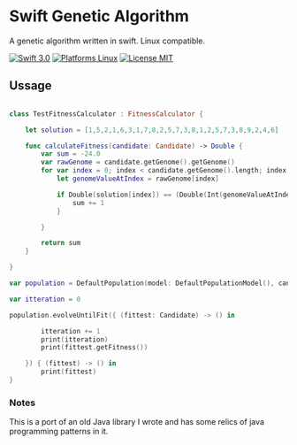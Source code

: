 # Swift Genetic Algorithm
A genetic algorithm written in swift. Linux compatible.


[![Swift 3.0](https://img.shields.io/badge/Swift-3.0-orange.svg?style=flat)](https://developer.apple.com/swift/)
[![Platforms Linux](https://img.shields.io/badge/Platforms-Linux-lightgray.svg?style=flat)](https://developer.apple.com/swift/)
[![License MIT](https://img.shields.io/badge/License-MIT-blue.svg?style=flat)](https://tldrlegal.com/license/mit-license)


## Ussage

```swift

class TestFitnessCalculator : FitnessCalculator {

    let solution = [1,5,2,1,6,3,1,7,8,2,5,7,3,8,1,2,5,7,3,8,9,2,4,6]

    func calculateFitness(candidate: Candidate) -> Double {
        var sum = -24.0
        var rawGenome = candidate.getGenome().getGenome()
        for var index = 0; index < candidate.getGenome().length; index += 1 {
            let genomeValueAtIndex = rawGenome[index]

            if Double(solution[index]) == (Double(Int(genomeValueAtIndex * 1000))/100) {
                sum += 1
            }

        }

        return sum
    }

}

var population = DefaultPopulation(model: DefaultPopulationModel(), candidateBreeder: DefaultCandidateBreeder(), fitnessCalculator: TestFitnessCalculator())

var itteration = 0

population.evolveUntilFit({ (fittest: Candidate) -> () in

        itteration += 1
        print(itteration)
        print(fittest.getFitness())

    }) { (fittest) -> () in
        print(fittest)
}


```

### Notes
This is a port of an old Java library I wrote and has some relics of java programming patterns in it.
